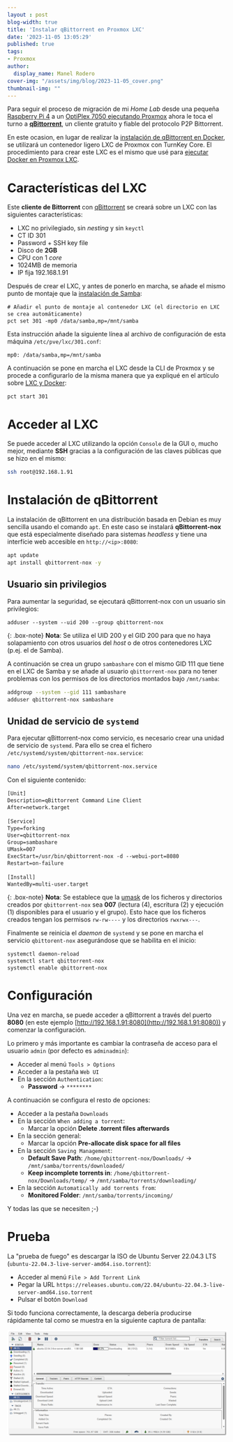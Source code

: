 ```yaml
---
layout : post
blog-width: true
title: 'Instalar qBittorrent en Proxmox LXC'
date: '2023-11-05 13:05:29'
published: true
tags:
- Proxmox
author:
  display_name: Manel Rodero
cover-img: "/assets/img/blog/2023-11-05_cover.png"
thumbnail-img: ""  
---
```


Para seguir el proceso de migración de mi _Home Lab_ desde una pequeña [Raspberry Pi 4](instalar-raspberry-pi-os-64bit) a un [OptiPlex 7050 ejecutando Proxmox](proxmox-ve-802-en-un-dell-optiplex-7050) ahora le toca el turno a [**qBittorrent**](https://www.qbittorrent.org/), un cliente gratuito y fiable del protocolo P2P Bittorrent.

En este ocasion, en lugar de realizar la [instalación de qBittorrent en Docker](instalacion-de-qbittorrent-en-docker), se utilizará un contenedor ligero LXC de Proxmox con TurnKey Core. El procedimiento para crear este LXC es el mismo que usé para [ejecutar Docker en Proxmox LXC](docker-en-proxmox-lxc-con-turnkey-core).

# Características del LXC

Este **cliente de Bittorrent** con [qBittorrent](https://www.qbittorrent.org/) se creará sobre un LXC con las siguientes características:

* LXC no privilegiado, sin _nesting_ y sin `keyctl`
* CT ID 301
* Password + SSH key file
* Disco de **2GB**
* CPU con 1 _core_
* 1024MB de memoria
* IP fija 192.168.1.91

Después de crear el LXC, y antes de ponerlo en marcha, se añade el mismo punto de montaje que la [instalación de Samba](instalar-samba-en-proxmox-lxc):

```
# Añadir el punto de montaje al contenedor LXC (el directorio en LXC se crea automáticamente)
pct set 301 -mp0 /data/samba,mp=/mnt/samba
```

Esta instrucción añade la siguiente línea al archivo de configuración de esta máquina `/etc/pve/lxc/301.conf`:

```
mp0: /data/samba,mp=/mnt/samba
```

A continuación se pone en marcha el LXC desde la CLI de Proxmox y se procede a configurarlo de la misma manera que ya expliqué en el artículo sobre [LXC y Docker](docker-en-proxmox-lxc-con-turnkey-core):

```
pct start 301
```

# Acceder al LXC

Se puede acceder al LXC utilizando la opción `Console` de la GUI o, mucho mejor, mediante **SSH** gracias a la configuración de las claves públicas que se hizo en el mismo:

```Bash
ssh root@192.168.1.91
```

# Instalación de qBittorrent

La instalación de qBittorrent en una distribución basada en Debian es muy sencilla usando el comando `apt`. En este caso se instalará **qBittorrent-nox** que está especialmente diseñado para sistemas _headless_ y tiene una interfície web accesible en `http://<ip>:8080`:

```Bash
apt update
apt install qbittorrent-nox -y
```

## Usuario sin privilegios

Para aumentar la seguridad, se ejecutará qBittorrent-nox con un usuario sin privilegios:

```
adduser --system --uid 200 --group qbittorrent-nox
```

{: .box-note}
**Nota**: Se utiliza el UID 200 y el GID 200 para que no haya solapamiento con otros usuarios del _host_ o de otros contenedores LXC (p.ej. el de Samba).

A continuación se crea un grupo `sambashare` con el mismo GID 111 que tiene en el LXC de Samba y se añade al usuario `qbittorrent-nox` para no tener problemas con los permisos de los directorios montados bajo `/mnt/samba`:

```Bash
addgroup --system --gid 111 sambashare
adduser qbittorrent-nox sambashare
```

## Unidad de servicio de `systemd`

Para ejecutar qBittorrent-nox como servicio, es necesario crear una unidad de servicio de `systemd`. Para ello se crea el fichero `/etc/systemd/system/qbittorrent-nox.service`:

```Bash
nano /etc/systemd/system/qbittorrent-nox.service
```

Con el siguiente contenido:

```
[Unit]
Description=qBittorrent Command Line Client
After=network.target

[Service]
Type=forking
User=qbittorrent-nox
Group=sambashare
UMask=007
ExecStart=/usr/bin/qbittorrent-nox -d --webui-port=8080
Restart=on-failure

[Install]
WantedBy=multi-user.target
```

{: .box-note}
**Nota**: Se establece que la [umask](https://es.wikipedia.org/wiki/Umask) de los ficheros y directorios creados por `qbittorrent-nox` sea **007** (lectura (4), escritura (2) y ejecución (1) disponibles para el usuario y el grupo). Esto hace que los ficheros creados tengan los permisos `rw-rw----` y los directorios `rwxrwx---`.

Finalmente se reinicia el _daemon_ de `systemd` y se pone en marcha el servicio `qbittorent-nox` asegurándose que se habilita en el inicio:

```
systemctl daemon-reload
systemctl start qbittorrent-nox
systemctl enable qbittorrent-nox
```

# Configuración

Una vez en marcha, se puede acceder a qBittorrent a través del puerto **8080** (en este ejemplo [http://192.168.1.91:8080](http://192.168.1.91:8080)) y comenzar la configuración.

Lo primero y más importante es cambiar la contraseña de acceso para el usuario `admin` (por defecto es `adminadmin`):

* Acceder al menú `Tools > Options`
* Acceder a la pestaña `Web UI`
* En la sección `Authentication`:
  * **Password** &rarr; `********`

A continuación se configura el resto de opciones:

* Acceder a la pestaña `Downloads`
* En la sección `When adding a torrent`:
  * Marcar la opción **Delete .torrent files afterwards**
* En la sección general:
  * Marcar la opción **Pre-allocate disk space for all files**
* En la sección `Saving Management`:
  * **Default Save Path**: `/home/qbittorrent-nox/Downloads/` &rarr; `/mnt/samba/torrents/downloaded/`
  * **Keep incomplete torrents in**: `/home/qbittorrent-nox/Downloads/temp/` &rarr; `/mnt/samba/torrents/downloading/`
* En la sección `Automatically add torrents from`:
  * **Monitored Folder**: `/mnt/samba/torrents/incoming/`

Y todas las que se necesiten ;-)

# Prueba

La "prueba de fuego" es descargar la ISO de Ubuntu Server 22.04.3 LTS (`ubuntu-22.04.3-live-server-amd64.iso.torrent`):

* Acceder al menú `File > Add Torrent Link`
* Pegar la URL `https://releases.ubuntu.com/22.04/ubuntu-22.04.3-live-server-amd64.iso.torrent`
* Pulsar el botón `Download`

Si todo funciona correctamente, la descarga debería producirse rápidamente tal como se muestra en la siguiente captura de pantalla:

![Descarga de ISO en qBittorrent-nox][1]

[1]: /assets/img/blog/2023-11-05_image_1.png "Descarga de ISO en qBittorrent-nox"
